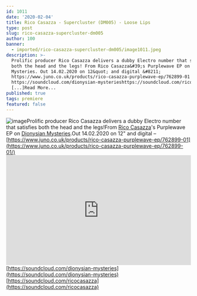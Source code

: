 ```yaml
---
id: 1011
date: '2020-02-04'
title: Rico Casazza - Supercluster (DM005) - Loose Lips
type: post
slug: rico-casazza-supercluster-dm005
author: 100
banner:
  - imported/rico-casazza-supercluster-dm005/image1011.jpeg
description: >-
  Prolific producer Rico Casazza delivers a dubby Electro number that satisfies
  both the head and the legs! From Rico Casazza&#39;s Purplewave EP on Dionysian
  Mysteries. Out 14.02.2020 on 12&quot; and digital &#8211;
  https://www.juno.co.uk/products/rico-casazza-purplewave-ep/762899-01
  https://soundcloud.com/dionysian-mysterieshttps://soundcloud.com/ricocasazza
  [...]Read More...
published: true
tags: premiere
featured: false
---
```

![image](../imported/rico-casazza-supercluster-dm005/image1011.jpeg)Prolific producer Rico Casazza delivers a dubby Electro number that satisfies both the head and the legs!From [Rico Casazza](https://www.residentadvisor.net/dj/ricocasazza)'s Purplewave EP on [Dionysian Mysteries](https://www.residentadvisor.net/record-label.aspx?id=14343).Out 14.02.2020 on 12" and digital – [](https://www.juno.co.uk/products/rico-casazza-purplewave-ep/762899-01/)[https://www.juno.co.uk/products/rico-casazza-purplewave-ep/762899-01](https://www.juno.co.uk/products/rico-casazza-purplewave-ep/762899-01/)<iframe width='100%' height='300' scrolling='no' frameborder='no' allow='autoplay' src='https://w.soundcloud.com/player/?url=https%3A//api.soundcloud.com/tracks/755061604&color=%23ff5500&auto_play=false&hide_related=false&show_comments=true&show_user=true&show_reposts=false&show_teaser=true'></iframe>[https://soundcloud.com/dionysian-mysteries](https://soundcloud.com/dionysian-mysteries)  
[](https://soundcloud.com/ricocasazza)[https://soundcloud.com/ricocasazza](https://soundcloud.com/ricocasazza)